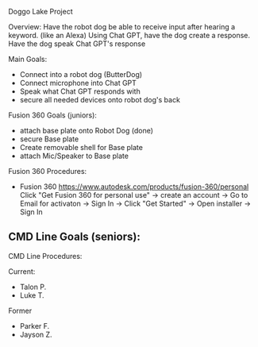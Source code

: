 Doggo Lake Project

Overview:
Have the robot dog be able to receive input after hearing a keyword. (like an Alexa)
Using Chat GPT, have the dog create a response.
Have the dog speak Chat GPT's response


Main Goals:
- Connect into a robot dog (ButterDog)
- Connect microphone into Chat GPT
- Speak what Chat GPT responds with
- secure all needed devices onto robot dog's back


Fusion 360 Goals (juniors):
- attach base plate onto Robot Dog (done)
- secure Base plate 
- Create removable shell for Base plate
- attach Mic/Speaker to Base plate

Fusion 360 Procedures:
- Fusion 360 https://www.autodesk.com/products/fusion-360/personal Click "Get Fusion 360 for personal use" -> create an account -> Go to Email for activaton -> Sign In -> Click "Get Started" -> Open installer -> Sign In


CMD Line Goals (seniors):
- 
CMD Line Procedures:


Current:
- Talon P.
- Luke T.

Former
- Parker F.
- Jayson Z.
